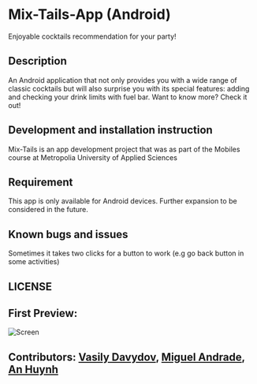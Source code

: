 # Mix-Tails-App (Android)
Enjoyable cocktails recommendation for your party!

## Description
An Android application that not only provides you with a wide range of classic cocktails but will also surprise you with its special features: adding and checking your drink limits with fuel bar. Want to know more? Check it out! 

## Development and installation instruction
Mix-Tails is an app development project that was as part of the Mobiles course at Metropolia University of Applied Sciences

## Requirement
This app is only available for Android devices. Further expansion to be considered in the future.

## Known bugs and issues
Sometimes it takes two clicks for a button to work (e.g go back button in some activities)

## LICENSE


 ## First Preview:
 
 ![Screen](https://github.com/vas-dav/Mix-Tails-Android-App/blob/main/Mix-Tails%20Preview.png)
 
 ## Contributors: [Vasily Davydov](https://github.com/vas-dav), [Miguel Andrade](https://github.com/migiFi), [An Huynh](https://github.com/anniehuynh)

